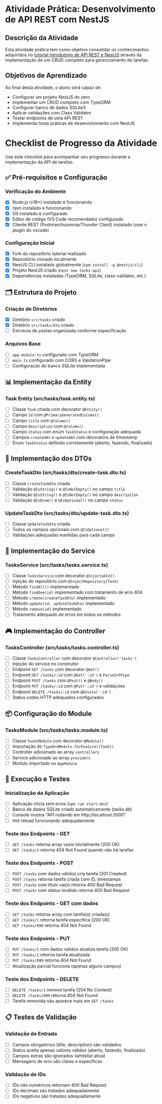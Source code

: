 # Atividade Prática: Desenvolvimento de API REST com NestJS

## Descrição da Atividade
Esta atividade prática tem como objetivo consolidar os conhecimentos adquiridos no [tutorial introdutório de API REST e NestJS](https://github.com/infoweb-pos/api-nest-notas-01-introducao) através da implementação de um CRUD completo para gerenciamento de tarefas.

## Objetivos de Aprendizado
Ao final desta atividade, o aluno será capaz de:
- Configurar um projeto NestJS do zero
- Implementar um CRUD completo com TypeORM
- Configurar banco de dados SQLite3
- Aplicar validações com Class Validator
- Testar endpoints de uma API REST
- Implementar boas práticas de desenvolvimento com NestJS

# Checklist de Progresso da Atividade

Use este checklist para acompanhar seu progresso durante a implementação da API de tarefas.

## ✅ Pré-requisitos e Configuração

### Verificação do Ambiente
- [X] Node.js (v18+) instalado e funcionando
- [X] npm instalado e funcionando
- [X] Git instalado e configurado
- [X] Editor de código (VS Code recomendado) configurado
- [X] Cliente REST (Postman/Insomnia/Thunder Client) instalado (usei o plugin do vscode)

### Configuração Inicial
- [X] Fork do repositório tutorial realizado
- [X] Repositório clonado localmente
- [X] NestJS CLI instalado globalmente (`npm install -g @nestjs/cli`)
- [X] Projeto NestJS criado (`nest new tasks-api`)
- [X] Dependências instaladas (TypeORM, SQLite, class-validator, etc.)

## 🗂️ Estrutura do Projeto

### Criação de Diretórios
- [X] Diretório `src/tasks` criado
- [X] Diretório `src/tasks/dto` criado
- [ ] Estrutura de pastas organizada conforme especificação

### Arquivos Base
- [ ] `app.module.ts` configurado com TypeORM
- [ ] `main.ts` configurado com CORS e ValidationPipe
- [ ] Configuração do banco SQLite implementada

## 📊 Implementação da Entity

### Task Entity (src/tasks/task.entity.ts)
- [ ] Classe `Task` criada com decorator `@Entity()`
- [ ] Campo `id` com `@PrimaryGeneratedColumn()`
- [ ] Campo `title` com `@Column()`
- [ ] Campo `description` com `@Column()`
- [ ] Campo `status` com enum `TaskStatus` e configuração adequada
- [ ] Campos `createdAt` e `updatedAt` com decorators de timestamp
- [ ] Enum `TaskStatus` definido corretamente (aberto, fazendo, finalizado)

## 📝 Implementação dos DTOs

### CreateTaskDto (src/tasks/dto/create-task.dto.ts)
- [ ] Classe `CreateTaskDto` criada
- [ ] Validação `@IsString()` e `@IsNotEmpty()` no campo `title`
- [ ] Validação `@IsString()` e `@IsNotEmpty()` no campo `description`
- [ ] Validação `@IsEnum()` e `@IsOptional()` no campo `status`

### UpdateTaskDto (src/tasks/dto/update-task.dto.ts)
- [ ] Classe `UpdateTaskDto` criada
- [ ] Todos os campos opcionais com `@IsOptional()`
- [ ] Validações adequadas mantidas para cada campo

## 🔧 Implementação do Service

### TasksService (src/tasks/tasks.service.ts)
- [ ] Classe `TasksService` com decorator `@Injectable()`
- [ ] Injeção do repositório com `@InjectRepository(Task)`
- [ ] Método `findAll()` implementado
- [ ] Método `findOne(id)` implementado com tratamento de erro 404
- [ ] Método `create(createTaskDto)` implementado
- [ ] Método `update(id, updateTaskDto)` implementado
- [ ] Método `remove(id)` implementado
- [ ] Tratamento adequado de erros em todos os métodos

## 🎮 Implementação do Controller

### TasksController (src/tasks/tasks.controller.ts)
- [ ] Classe `TasksController` com decorator `@Controller('tasks')`
- [ ] Injeção do service no construtor
- [ ] Endpoint `GET /tasks` com decorator `@Get()`
- [ ] Endpoint `GET /tasks/:id` com `@Get(':id')` e `ParseIntPipe`
- [ ] Endpoint `POST /tasks` com `@Post()` e `@Body()`
- [ ] Endpoint `PUT /tasks/:id` com `@Put(':id')` e validações
- [ ] Endpoint `DELETE /tasks/:id` com `@Delete(':id')`
- [ ] Status codes HTTP adequados configurados

## 📦 Configuração do Module

### TasksModule (src/tasks/tasks.module.ts)
- [ ] Classe `TasksModule` com decorator `@Module()`
- [ ] Importação do `TypeOrmModule.forFeature([Task])`
- [ ] Controller adicionado ao array `controllers`
- [ ] Service adicionado ao array `providers`
- [ ] Módulo importado no `AppModule`

## 🚀 Execução e Testes

### Inicialização da Aplicação
- [ ] Aplicação inicia sem erros (`npm run start:dev`)
- [ ] Banco de dados SQLite criado automaticamente (tasks.db)
- [ ] Console mostra "API rodando em http://localhost:3000"
- [ ] Hot reload funcionando adequadamente

### Teste dos Endpoints - GET
- [ ] `GET /tasks` retorna array vazio inicialmente (200 OK)
- [ ] `GET /tasks/1` retorna 404 Not Found quando não há tarefas

### Teste dos Endpoints - POST
- [ ] `POST /tasks` com dados válidos cria tarefa (201 Created)
- [ ] `POST /tasks` retorna tarefa criada com ID, timestamps
- [ ] `POST /tasks` com título vazio retorna 400 Bad Request
- [ ] `POST /tasks` com status inválido retorna 400 Bad Request

### Teste dos Endpoints - GET com dados
- [ ] `GET /tasks` retorna array com tarefa(s) criada(s)
- [ ] `GET /tasks/1` retorna tarefa específica (200 OK)
- [ ] `GET /tasks/999` retorna 404 Not Found

### Teste dos Endpoints - PUT
- [ ] `PUT /tasks/1` com dados válidos atualiza tarefa (200 OK)
- [ ] `PUT /tasks/1` retorna tarefa atualizada
- [ ] `PUT /tasks/999` retorna 404 Not Found
- [ ] Atualização parcial funciona (apenas alguns campos)

### Teste dos Endpoints - DELETE
- [ ] `DELETE /tasks/1` remove tarefa (204 No Content)
- [ ] `DELETE /tasks/999` retorna 404 Not Found
- [ ] Tarefa removida não aparece mais em `GET /tasks`

## 📋 Testes de Validação

### Validação de Entrada
- [ ] Campos obrigatórios (title, description) são validados
- [ ] Status aceita apenas valores válidos (aberto, fazendo, finalizado)
- [ ] Campos extras são ignorados (whitelist ativa)
- [ ] Mensagens de erro são claras e específicas

### Validação de IDs
- [ ] IDs não numéricos retornam 400 Bad Request
- [ ] IDs decimais são tratados adequadamente
- [ ] IDs negativos são tratados adequadamente
